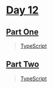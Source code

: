 # [Day 12](https://adventofcode.com/2023/day/12)

## [Part One](https://adventofcode.com/2023/day/12#part1)

> [TypeScript](/solutions/typescript/2023/12/src/p1.ts)

## [Part Two](https://adventofcode.com/2023/day/12#part2)

> [TypeScript](/solutions/typescript/2023/12/src/p2.ts)
